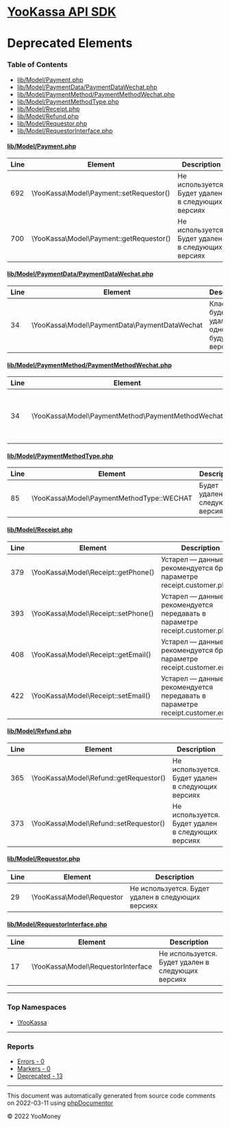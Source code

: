 # [YooKassa API SDK](../home.md)

# Deprecated Elements
### Table of Contents
* [lib/Model/Payment.php](../../lib/Model/Payment.php)
* [lib/Model/PaymentData/PaymentDataWechat.php](../../lib/Model/PaymentData/PaymentDataWechat.php)
* [lib/Model/PaymentMethod/PaymentMethodWechat.php](../../lib/Model/PaymentMethod/PaymentMethodWechat.php)
* [lib/Model/PaymentMethodType.php](../../lib/Model/PaymentMethodType.php)
* [lib/Model/Receipt.php](../../lib/Model/Receipt.php)
* [lib/Model/Refund.php](../../lib/Model/Refund.php)
* [lib/Model/Requestor.php](../../lib/Model/Requestor.php)
* [lib/Model/RequestorInterface.php](../../lib/Model/RequestorInterface.php)

<a id="lib/Model/Payment.php"></a>
#### [lib/Model/Payment.php](../../lib/Model/Payment.php)
| Line | Element | Description |
| ---- | ------- | ----------- |
| 692 | \YooKassa\Model\Payment::setRequestor() | Не используется. Будет удален в следующих версиях |
| 700 | \YooKassa\Model\Payment::getRequestor() | Не используется. Будет удален в следующих версиях |
<a id="lib/Model/PaymentData/PaymentDataWechat.php"></a>
#### [lib/Model/PaymentData/PaymentDataWechat.php](../../lib/Model/PaymentData/PaymentDataWechat.php)
| Line | Element | Description |
| ---- | ------- | ----------- |
| 34 | \YooKassa\Model\PaymentData\PaymentDataWechat | Класс будет удалён в одной из будущих версий. |
<a id="lib/Model/PaymentMethod/PaymentMethodWechat.php"></a>
#### [lib/Model/PaymentMethod/PaymentMethodWechat.php](../../lib/Model/PaymentMethod/PaymentMethodWechat.php)
| Line | Element | Description |
| ---- | ------- | ----------- |
| 34 | \YooKassa\Model\PaymentMethod\PaymentMethodWechat | Класс будет удалён в одной из будущих версий. |
<a id="lib/Model/PaymentMethodType.php"></a>
#### [lib/Model/PaymentMethodType.php](../../lib/Model/PaymentMethodType.php)
| Line | Element | Description |
| ---- | ------- | ----------- |
| 85 | \YooKassa\Model\PaymentMethodType::WECHAT | Будет удален в следующих версиях |
<a id="lib/Model/Receipt.php"></a>
#### [lib/Model/Receipt.php](../../lib/Model/Receipt.php)
| Line | Element | Description |
| ---- | ------- | ----------- |
| 379 | \YooKassa\Model\Receipt::getPhone() | Устарел — данные рекомендуется брать в параметре receipt.customer.phone. |
| 393 | \YooKassa\Model\Receipt::setPhone() | Устарел — данные рекомендуется передавать в параметре receipt.customer.phone. |
| 408 | \YooKassa\Model\Receipt::getEmail() | Устарел — данные рекомендуется брать в параметре receipt.customer.email. |
| 422 | \YooKassa\Model\Receipt::setEmail() | Устарел — данные рекомендуется передавать в параметре receipt.customer.email. |
<a id="lib/Model/Refund.php"></a>
#### [lib/Model/Refund.php](../../lib/Model/Refund.php)
| Line | Element | Description |
| ---- | ------- | ----------- |
| 365 | \YooKassa\Model\Refund::getRequestor() | Не используется. Будет удален в следующих версиях |
| 373 | \YooKassa\Model\Refund::setRequestor() | Не используется. Будет удален в следующих версиях |
<a id="lib/Model/Requestor.php"></a>
#### [lib/Model/Requestor.php](../../lib/Model/Requestor.php)
| Line | Element | Description |
| ---- | ------- | ----------- |
| 29 | \YooKassa\Model\Requestor | Не используется. Будет удален в следующих версиях |
<a id="lib/Model/RequestorInterface.php"></a>
#### [lib/Model/RequestorInterface.php](../../lib/Model/RequestorInterface.php)
| Line | Element | Description |
| ---- | ------- | ----------- |
| 17 | \YooKassa\Model\RequestorInterface | Не используется. Будет удален в следующих версиях |

---

### Top Namespaces

* [\YooKassa](../namespaces/yookassa.md)

---

### Reports
* [Errors - 0](../reports/errors.md)
* [Markers - 0](../reports/markers.md)
* [Deprecated - 13](../reports/deprecated.md)

---

This document was automatically generated from source code comments on 2022-03-11 using [phpDocumentor](http://www.phpdoc.org/)

&copy; 2022 YooMoney